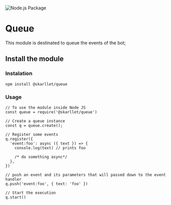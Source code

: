 ![Node.js Package](https://github.com/skarllet/queue/workflows/Node.js%20Package/badge.svg)

# Queue
This module is destinated to queue the events of the bot;

## Install the module

### Instalation
```
npm install @skarllet/queue
```

### Usage
```
// To use the module inside Node JS
const queue = require('@skarllet/queue')

// Create a queue instance
const q = queue.create();

// Register some events
q.register({
  'event:foo': async ({ text }) => {
    console.log(text) // prints foo

    /* do something async*/
  },
})

// push an event and its parameters that will passed down to the event handler
q.push('event:foo', { text: 'foo' })

// Start the execution
q.start()
```
